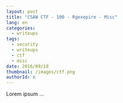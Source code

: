 ```yaml
---
layout: post
title: "CSAW CTF - 100 - Rgexepire - Misc"
lang: en
categories:
  - writeups
tags:
  - security
  - writeups
  - ctf
  - misc
date: 2016/09/18
thumbnail: /images/ctf.png
authorId: n
---
```

Lorem ipsum ...
